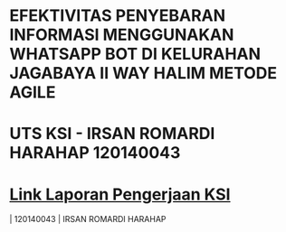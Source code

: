 # EFEKTIVITAS PENYEBARAN INFORMASI MENGGUNAKAN WHATSAPP BOT DI KELURAHAN JAGABAYA II WAY HALIM METODE AGILE

# UTS KSI - IRSAN ROMARDI HARAHAP 120140043

# [Link Laporan Pengerjaan KSI](https://drive.google.com/file/d/1-h1lPgz8HD2TrI_WLW855spQR_-D1g6E/view?usp=share_link)

| 120140043 | IRSAN ROMARDI HARAHAP

